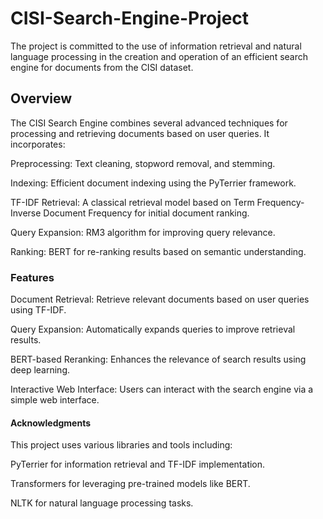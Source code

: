 # CISI-Search-Engine-Project


The project is committed to the use of information retrieval and natural language processing in the creation and operation of an efficient search engine for documents from the CISI dataset.



## Overview

The CISI Search Engine combines several advanced techniques for processing and retrieving documents based on user queries. It incorporates:

Preprocessing: Text cleaning, stopword removal, and stemming.

Indexing: Efficient document indexing using the PyTerrier framework.

TF-IDF Retrieval: A classical retrieval model based on Term Frequency-Inverse Document Frequency for initial document ranking.

Query Expansion: RM3 algorithm for improving query relevance.

Ranking: BERT for re-ranking results based on semantic understanding.


###  Features

Document Retrieval: Retrieve relevant documents based on user queries using TF-IDF.

Query Expansion: Automatically expands queries to improve retrieval results.

BERT-based Reranking: Enhances the relevance of search results using deep learning.

Interactive Web Interface: Users can interact with the search engine via a simple web interface.


#### Acknowledgments

This project uses various libraries and tools including:

PyTerrier for information retrieval and TF-IDF implementation.

Transformers for leveraging pre-trained models like BERT.

NLTK for natural language processing tasks.
